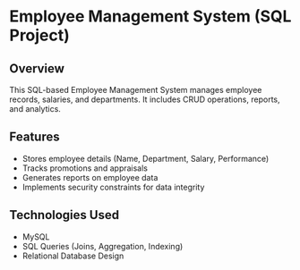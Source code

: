 # Employee Management System (SQL Project)

## Overview
This SQL-based Employee Management System manages employee records, salaries, and departments. It includes CRUD operations, reports, and analytics.

## Features
- Stores employee details (Name, Department, Salary, Performance)
- Tracks promotions and appraisals
- Generates reports on employee data
- Implements security constraints for data integrity

## Technologies Used
- MySQL
- SQL Queries (Joins, Aggregation, Indexing)
- Relational Database Design
